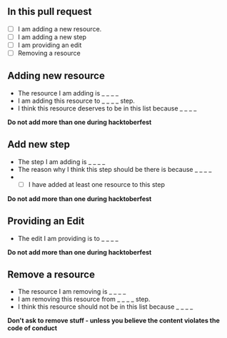 ## In this pull request
- [ ]  I am adding a new resource.
- [ ]  I am adding a new step
- [ ]  I am providing an edit
- [ ] Removing a resource

## Adding new resource
* The resource I am adding is _ _ _ _
* I am adding this resource to _ _ _ _ step.
* I think this resource deserves to be in this list because _ _ _ _

**Do not add more than one during hacktoberfest**

## Add new step
* The step I am adding is _ _ _ _
* The reason why I think this step should be there is because _ _ _ _
* - [ ] I have added at least one resource to this step 

**Do not add more than one during hacktoberfest**

## Providing an Edit
* The edit I am providing is to _ _ _ _

**Do not add more than one during hacktoberfest**

## Remove a resource
* The resource I am removing is _ _ _ _
* I am removing this resource from _ _ _ _ step.
* I think this resource should not be in this list because _ _ _ _

**Don't ask to remove stuff - unless you believe the content violates the code of conduct**
